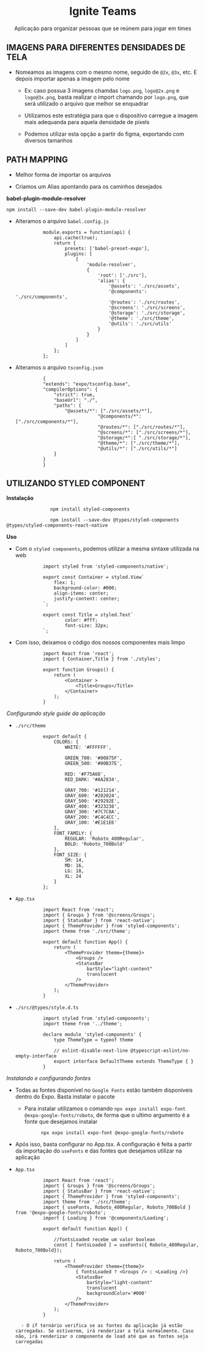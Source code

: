 <div align='center'>
<h1>Ignite Teams</h1>

<p>Aplicação para organizar pessoas que se reúnem para jogar em times</p>
</div>

## IMAGENS PARA DIFERENTES DENSIDADES DE TELA

- Nomeamos as imagens com o mesmo nome, seguido de `@2x`, `@3x`, etc. E depois importar apenas a imagem pelo nome
    - Ex: caso possua 3 imagens chamdas `logo.png`, `logo@2x.png` e `logo@3x.png`, basta realizar o import chamando por `logo.png`, que será utilizado o arquivo que melhor se enquadrar

    - Utilizamos este estratégia para que o dispositivo carregue a imagem mais adequanda para aquela densidade de pixels
    
    - Podemos utilizar esta opção a partir do figma, exportando com diversos tamanhos

## PATH MAPPING

- Melhor forma de importar os arquivos

- Criamos um Alias apontando para os caminhos desejados

**babel-plugin-module-resolver**

    npm install --save-dev babel-plugin-module-resolver

- Alteramos o arquivo `babel.config.js`

                module.exports = function(api) {
                    api.cache(true);
                    return {
                        presets: ['babel-preset-expo'],
                        plugins: [
                            [
                                'module-resolver',
                                {
                                    'root': ['./src'],
                                    'alias': {
                                        '@assets': './src/assets',
                                        '@components': './src/components',
                                        '@routes': './src/routes',
                                        '@screens': './src/screens',
                                        '@storage': './src/storage',
                                        '@theme': './src/theme',
                                        '@utils': './src/utils'
                                    }
                                }
                            ]
                        ]
                    };
                };

- Alteramos o arquivo `tsconfig.json`

                {
                "extends": "expo/tsconfig.base",
                "compilerOptions": {
                    "strict": true,
                    "baseUrl": "./",
                    "paths": {
                        "@assets/*": ["./src/assets/*"],
                                    "@components/*": ["./src/components/*"],
                                    "@routes/*": ["./src/routes/*"],
                                    "@screens/*": ["./src/screens/*"],
                                    "@storage/*":[ "./src/storage/*"],
                                    "@theme/*": ["./src/theme/*"],
                                    "@utils/*": ["./src/utils/*"]
                    }
                }
                }

## UTILIZANDO STYLED COMPONENT

**Instalação**

                    npm install styled-components

                    npm install --save-dev @types/styled-components @types/styled-components-react-native

**Uso**

- Com o `styled components`, podemos utilizar a mesma sintaxe utilizada na web

                import styled from 'styled-components/native';

                export const Container = styled.View`
                    flex: 1;
                    background-color: #000;
                    align-items: center;
                    justify-content: center;
                `;

                export const Title = styled.Text`
                        color: #fff;
                        font-size: 32px;
                `;

- Com isso, deixamos o código dos nossos componentes mais limpo

                import React from 'react';
                import { Container,Title } from './styles';

                export function Groups() {
                    return (
                        <Container >
                            <Title>Groups</Title>
                        </Container>
                    );
                }

*Configurando style guide da aplicação*

- `./src/theme`

                export default {
                    COLORS: {
                        WHITE: '#FFFFFF',
                
                        GREEN_700: '#00875F',
                        GREEN_500: '#00B37E',
                
                        RED: '#F75A68',
                        RED_DARK: '#AA2834',
                
                        GRAY_700: '#121214',
                        GRAY_600: '#202024',
                        GRAY_500: '#29292E',
                        GRAY_400: '#323238',
                        GRAY_300: '#7C7C8A',
                        GRAY_200: '#C4C4CC',
                        GRAY_100: '#E1E1E6'
                    },
                    FONT_FAMILY: {
                        REGULAR: 'Roboto_400Regular',
                        BOLD: 'Roboto_700Bold'
                    },
                    FONT_SIZE: {
                        SM: 14,
                        MD: 16,
                        LG: 18,
                        XL: 24
                    }
                };

- `App.tsx`

                import React from 'react';
                import { Groups } from '@screens/Groups';
                import { StatusBar } from 'react-native';
                import { ThemeProvider } from 'styled-components';
                import theme from './src/theme';

                export default function App() {
                    return (
                        <ThemeProvider theme={theme}>
                            <Groups />
                            <StatusBar
                                barStyle="light-content"
                                translucent
                            />
                        </ThemeProvider>
                    );
                }

- `./src/@types/style.d.ts`

                import styled from 'styled-components';
                import theme from '../theme';

                declare module 'styled-components' {
                    type ThemeType = typeof theme

                    // eslint-disable-next-line @typescript-eslint/no-empty-interface
                    export interface DefaultTheme extends ThemeType { }
                }

*Instalando e configurando fontes*

- Todas as fontes disponível no `Google Fonts` estão também disponíveis dentro do Expo. Basta instalar o pacote
    - Para instalar utilizamos o comando `npx expo install expo-font @expo-google-fonts/roboto`, de forma que o ultimo argumento é a fonte que desejamos instalar
    
                npx expo install expo-font @expo-google-fonts/roboto

- Após isso, basta configurar no App.tsx. A configuração é feita a partir da importação do `useFonts` e das fontes que desejamos utilizar na aplicação

- `App.tsx`

                import React from 'react';
                import { Groups } from '@screens/Groups';
                import { StatusBar } from 'react-native';
                import { ThemeProvider } from 'styled-components';
                import theme from './src/theme';
                import { useFonts, Roboto_400Regular, Roboto_700Bold } from '@expo-google-fonts/roboto';
                import { Loading } from '@components/Loading';

                export default function App() {

                    //fontsLoaded recebe um valor boolean
                    const [ fontsLoaded ] = useFonts({ Roboto_400Regular, Roboto_700Bold});

                    return (
                        <ThemeProvider theme={theme}>
                            { fontsLoaded ? <Groups /> : <Loading />}
                            <StatusBar
                                barStyle="light-content"
                                translucent
                                backgroundColor='#000'
                            />
                        </ThemeProvider>
                    );
                }

        - O if ternário verifica se as fontes da aplicação já estão carregadas. Se estiverem, irá renderizar a tela normalmente. Caso não, irá renderizar o componente de load até que as fontes seja carregadas